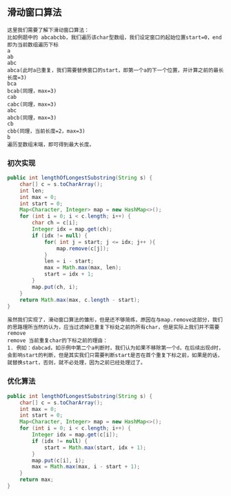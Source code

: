## 滑动窗口算法
    这里我们需要了解下滑动窗口算法：
    比如例题中的 abcabcbb，我们遍历该char型数组，我们设定窗口的起始位置start=0，end即为当前数组遍历下标
    a
    ab
    abc
    abca(此时a已重复，我们需要替换窗口的start，即第一个a的下一个位置，并计算之前的最长长度=3)
    bca
    bcab(同理，max=3)
    cab
    cabc(同理，max=3)
    abc
    abcb(同理，max=3)
    cb
    cbb(同理，当前长度=2，max=3)
    b
    遍历至数组末端，即可得到最大长度。

### 初次实现
    
```java
public int lengthOfLongestSubstring(String s) {
    char[] c = s.toCharArray();
    int len;
    int max = 0;
    int start = 0;
    Map<Character, Integer> map = new HashMap<>();
    for (int i = 0; i < c.length; i++) {
        char ch = c[i];
        Integer idx = map.get(ch);
        if (idx != null) {
            for( int j = start; j <= idx; j++ ){
                map.remove(c[j]);
            }
            len = i - start;
            max = Math.max(max, len);
            start = idx + 1;
        }
        map.put(ch, i);
    }
    return Math.max(max, c.length - start);
}
```
    虽然我们实现了，滑动窗口算法的雏形，但是还不够简练，原因在与map.remove这部分，我们的思路理所当然的认为，应当过滤掉已重复下标处之前的所有char，但是实际上我们并不需要remove
    remove 当前重复char的下标之前的理由：
    1. 例如：dabcad，如示例中第二个a判断时，我们认为如果不移除第一个d，在后续出现d时，会影响start的判断，但是其实我们只需要判断start是否在首个重复下标之前，如果是的话，就替换start，否则，就不必处理，因为之前已经处理过了。


### 优化算法
```java
public int lengthOfLongestSubstring(String s) {
    char[] c = s.toCharArray();
    int max = 0;
    int start = 0;
    Map<Character, Integer> map = new HashMap<>();
    for (int i = 0; i < c.length; i++) {
        Integer idx = map.get(c[i]);
        if (idx != null) {
            start = Math.max(start, idx + 1);
        }
        map.put(c[i], i);
        max = Math.max(max, i - start + 1);
    }
    return max;
}
```